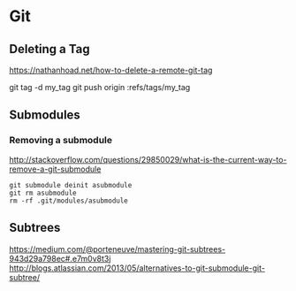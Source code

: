 Git
===

Deleting a Tag
--------------

https://nathanhoad.net/how-to-delete-a-remote-git-tag

git tag -d my_tag
git push origin :refs/tags/my_tag

Submodules
----------

### Removing a submodule

http://stackoverflow.com/questions/29850029/what-is-the-current-way-to-remove-a-git-submodule

```
git submodule deinit asubmodule    
git rm asubmodule
rm -rf .git/modules/asubmodule
```

Subtrees
--------

https://medium.com/@porteneuve/mastering-git-subtrees-943d29a798ec#.e7m0v8t3j
http://blogs.atlassian.com/2013/05/alternatives-to-git-submodule-git-subtree/

